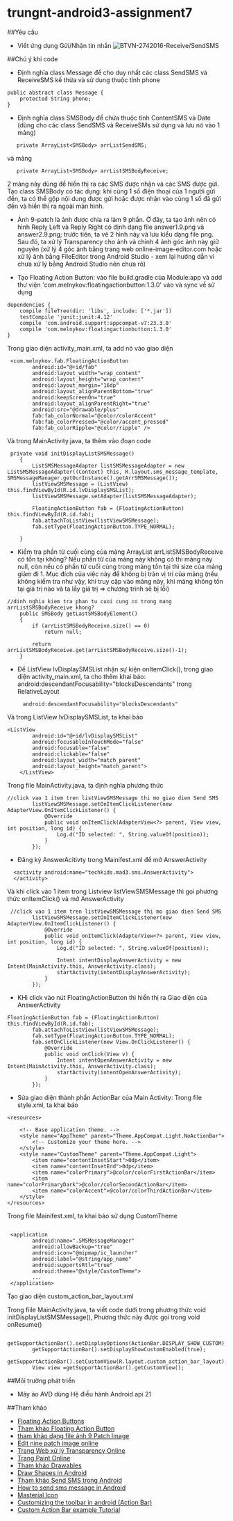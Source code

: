 ﻿# trungnt-android3-assignment7
##Yêu cầu
+ Viết ứng dụng Gửi/Nhận tin nhắn 
![BTVN-2742016-Receive/SendSMS](http://i477.photobucket.com/albums/rr132/trungepu/BTVN-242016-Receive-SendSMS_zpsvnsoforl.jpg)

##Chú ý khi code
+ Định nghĩa class Message để cho duy nhất các class SendSMS và ReceiveSMS kế thừa và sử dụng thuộc tính phone
```
public abstract class Message {
    protected String phone;
}
```

+ Định nghĩa class SMSBody để chứa thuộc tính ContentSMS và Date (dùng cho các class SendSMS và ReceiveSMs sử dụng và lưu nó vào 1 mảng)
```
   private ArrayList<SMSBody> arrListSendSMS;
```

và mảng
```
   private ArrayList<SMSBody> arrListSMSBodyReceive;
```
2 mảng này dùng để hiển thị ra các SMS được nhận và các SMS được gửi. Tạo class SMSBody có tác dụng: khi cùng 1 số điện thoại của 1 người gửi đến, ta có thể gộp nội dung được gửi hoặc được nhận vào cùng 1 số đã gửi đến và hiển thị ra ngoài màn hình.

+ Ảnh 9-patch là ảnh được chia ra làm 9 phần. Ở đây, ta tạo ảnh nên có hình Reply Left và Reply Right có định dạng file answer1.9.png và answer2.9.png; trước tiên, ta vẽ 2 hình này và lưu kiểu dạng file png. Sau đó, ta xử lý Transparency cho ảnh và chỉnh 4 ảnh góc ảnh này giữ nguyên (xử lý 4 góc ảnh bằng trang web online-image-editor.com hoặc xử lý ảnh bằng FileEditor trong Android Studio - xem lại hướng dẫn vì chưa xử lý bằng Android Studio nên chưa rõ)

+ Tạo Floating Action Button: vào file build.gradle của Module:app và add thư viện 'com.melnykov:floatingactionbutton:1.3.0' vào và sync về sử dụng
```
dependencies {
    compile fileTree(dir: 'libs', include: ['*.jar'])
    testCompile 'junit:junit:4.12'
    compile 'com.android.support:appcompat-v7:23.3.0'
    compile 'com.melnykov:floatingactionbutton:1.3.0'
}
```
Trong giao diện activity_main.xml,  ta add nó vào giao diện
```
 <com.melnykov.fab.FloatingActionButton
        android:id="@+id/fab"
        android:layout_width="wrap_content"
        android:layout_height="wrap_content"
        android:layout_margin="16dp"
        android:layout_alignParentBottom="true"
        android:keepScreenOn="true"
        android:layout_alignParentRight="true"
        android:src="@drawable/plus"
        fab:fab_colorNormal="@color/colorAccent"
        fab:fab_colorPressed="@color/accent_pressed"
        fab:fab_colorRipple="@color/ripple" />
```
Và trong MainActivity.java, ta thêm vào đoạn code
```
 private void initDisplayListSMSMessage()
    {
        ListSMSMessageAdapter listSMSMessageAdapter = new ListSMSMessageAdapter((Context) this, R.layout.sms_message_template, SMSMessageManager.getOurInstance().getArrSMSMessage());
        listViewSMSMessage = (ListView) this.findViewById(R.id.lvDisplaySMSList);
        listViewSMSMessage.setAdapter(listSMSMessageAdapter);

        FloatingActionButton fab = (FloatingActionButton) this.findViewById(R.id.fab);
        fab.attachToListView(listViewSMSMessage);
        fab.setType(FloatingActionButton.TYPE_NORMAL);

    }
```

+ Kiểm tra phần tử cuối cùng của mảng ArrayList<SMSBody> arrListSMSBodyReceive có tồn tại không?  Nếu phần tử của mảng này không có thì mảng này null, còn nếu có phần tử cuối cùng trong mảng tồn tại thì size của mảng giảm đi 1. Mục đích của việc này để không bị tràn vị trí của mảng (nếu không kiểm tra như vậy, khi truy cập vào mảng này, khi mảng không tồn tại giá trị nào và ta lấy giá trị => chương trình sẽ bị lỗi)
```
//dinh nghia kiem tra phan tu cuoi cung co trong mang arrListSMSBodyReceive khong?
    public SMSBody getLastSMSBodyElement()
    {
        if (arrListSMSBodyReceive.size() == 0)
            return null;

        return arrListSMSBodyReceive.get(arrListSMSBodyReceive.size()-1);
    }
```

+ Để ListView lvDisplaySMSList nhận sự kiện onItemClick(), trong giao diện activity_main.xml, ta cho thêm khai báo: android:descendantFocusability="blocksDescendants" trong RelativeLayout
```
     android:descendantFocusability="blocksDescendants"
```
Và trong ListView lvDisplaySMSList, ta khai báo
```
<ListView
        android:id="@+id/lvDisplaySMSList"
        android:focusableInTouchMode="false"
        android:focusable="false"
        android:clickable="false"
        android:layout_width="match_parent"
        android:layout_height="match_parent">
    </ListView>
```
Trong file MainActivity.java, ta định nghĩa phương thức
```
//click vao 1 item tren listViewSMSMessage thi mo giao dien Send SMS
        listViewSMSMessage.setOnItemClickListener(new AdapterView.OnItemClickListener() {
            @Override
            public void onItemClick(AdapterView<?> parent, View view, int position, long id) {
                Log.d("ID selected: ", String.valueOf(position));
            }
        });
```

+ Đăng ký AnswerAcitivty trong Mainifest.xml để mở AnswerActivity
```
  <activity android:name="techkids.mad3.sms.AnswerActivity">
  </activity>
```
Và khi click vào 1 item trong Listview listViewSMSMessage thì gọi phương thức onItemClick() và mở AnswerActivity
```
 //click vao 1 item tren listViewSMSMessage thi mo giao dien Send SMS
        listViewSMSMessage.setOnItemClickListener(new AdapterView.OnItemClickListener() {
            @Override
            public void onItemClick(AdapterView<?> parent, View view, int position, long id) {
                Log.d("ID selected: ", String.valueOf(position));

                Intent intentDisplayAnswerActivity = new Intent(MainActivity.this, AnswerActivity.class);
                startActivity(intentDisplayAnswerActivity);
            }
        });
```

+ KHi click vào nút FloatingActionButton thì hiển thị ra Giao diện của AnswerActivity
```
FloatingActionButton fab = (FloatingActionButton) this.findViewById(R.id.fab);
        fab.attachToListView(listViewSMSMessage);
        fab.setType(FloatingActionButton.TYPE_NORMAL);
        fab.setOnClickListener(new View.OnClickListener() {
            @Override
            public void onClick(View v) {
                Intent intentOpenAnswerActivity = new Intent(MainActivity.this, AnswerActivity.class);
                startActivity(intentOpenAnswerActivity);
            }
        });
```

+ Sửa giao diện thành phần ActionBar của Main Activity: 
Trong file style.xml, ta khai báo
```
<resources>

    <!-- Base application theme. -->
    <style name="AppTheme" parent="Theme.AppCompat.Light.NoActionBar">
        <!-- Customize your theme here. -->
    </style>
    <style name="CustomTheme" parent="Theme.AppCompat.Light">
        <item name="contentInsetStart">0dp</item>
        <item name="contentInsetEnd">0dp</item>
        <item name="colorPrimary">@color/colorFirstActionBar</item>
        <item name="colorPrimaryDark">@color/colorSecondActionBar</item>
        <item name="colorAccent">@color/colorThirdActionBar</item>
    </style>
</resources>
```
Trong file Mainifest.xml, ta khai báo sử dụng CustomTheme
```

 <application
        android:name=".SMSMessageManager"
        android:allowBackup="true"
        android:icon="@mipmap/ic_launcher"
        android:label="@string/app_name"
        android:supportsRtl="true"
        android:theme="@style/CustomTheme">
        ...
 </application>
```
Tạo giao diện custom_action_bar_layout.xml

Trong fiile MainActivity.java, ta viết code dưới trong phương thức void initDisplayListSMSMessage(), Phương thức này được gọi trong void onResume()
```
        getSupportActionBar().setDisplayOptions(ActionBar.DISPLAY_SHOW_CUSTOM);
        getSupportActionBar().setDisplayShowCustomEnabled(true);
        getSupportActionBar().setCustomView(R.layout.custom_action_bar_layout);
        View view =getSupportActionBar().getCustomView();
```


##Môi trường phát triển
+ Mảy ảo AVD dùng Hệ điều hành Android api 21

##Tham khảo
+ [Floating Action Buttons](https://guides.codepath.com/android/floating-action-buttons)
+ [Tham khảo Floating Action Button](https://github.com/makovkastar/FloatingActionButton)
+ [tham khảo dạng file ảnh 9 Patch Image](http://developer.android.com/intl/zh-tw/guide/topics/resources/drawable-resource.html)
+ [Edit nine patch image online](https://romannurik.github.io/AndroidAssetStudio/nine-patches.html)
+ [Trang Web xử lý Transparency Online](http://www.online-image-editor.com/)
+ [Trang Paint Online](http://www.queeky.com/app)
+ [Tham khảo Drawables](https://guides.codepath.com/android/Drawables)
+ [Draw Shapes in Android](https://androidresearch.wordpress.com/2012/03/24/drawing-shapes-in-android/)
+ [Tham khảo Send SMS trong Android](http://www.tutorialspoint.com/android/android_sending_sms.htm)
+ [How to send sms message in Android](http://www.mkyong.com/android/how-to-send-sms-message-in-android/)
+ [Masterial Icon](https://materialdesignicons.com/)
+ [Customizing the toolbar in android (Action Bar)](http://www.vogella.com/tutorials/AndroidActionBar/article.html)
+ [Custom Action Bar example Tutorial](http://www.journaldev.com/9952/android-custom-action-bar-example-tutorial)
